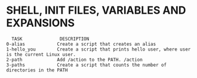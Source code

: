 #     SHELL, INIT FILES, VARIABLES AND EXPANSIONS 

      TASK              DESCRIPTION
    0-alias            Create a script that creates an alias
    1-hello_you        Create a script that prints hello user, where user is the current Linux user.
    2-path             Add /action to the PATH. /action
    3-paths            Create a script that counts the number of directories in the PATH

